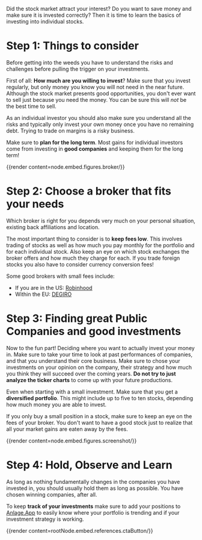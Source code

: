 Did the stock market attract your interest? Do you want to save money
and make sure it is invested correctly? Then it is time to learn the
basics of investing into individual stocks.

# Step 1: Things to consider

Before getting into the weeds you have to understand the risks
and challenges before pulling the trigger on your investments.

First of all: **How much are you willing to invest**? Make
sure that you invest regularly, but only money you know you
will not need in the near future. Although the stock market
presents good opportunities, you don't ever want to sell just
because you need the money. You can be sure this will *not* be
the best time to sell.

As an individual investor you should also make sure you
understand all the risks and typically only invest your own money
once you have no remaining debt. Trying to trade on margins is a
risky business.

Make sure to **plan for the long term**. Most gains for individual
investors come from investing in **good companies** and keeping
them for the long term!

{{render content=node.embed.figures.broker/}}

# Step 2: Choose a broker that fits your needs

Which broker is right for you depends very much on your personal
situation, existing back affiliations and location.

The most important thing to consider is to
**keep fees low**. This involves trading of stocks as well as
how much you pay monthly for the portfolio and for each
individual stock. Also keep an eye on which stock exchanges
the broker offers and how much they charge for each. If you
trade foreign stocks you also have to consider currency
conversion fees!

Some good brokers with small fees include:

* If you are in the US: [Robinhood](https://robinhood.com/)
* Within the EU: [DEGIRO](https://degiro.eu)

# Step 3: Finding great Public Companies and good investments

Now to the fun part! Deciding where you want to actually invest your money in.
Make sure to take your time to look at past performances of companies,
and that you understand their core business. Make sure to chose your
investments on your opinion on the company, their strategy and how
much you think they will succeed over the coming years. **Do not
try to just analyze the ticker charts** to come up with your future productions.

Even when starting with a small investment. Make sure that you get
a **diversified portfolio**. This might include up to five to ten stocks,
depending how much money you are able to invest.

If you only buy a small position in a stock, make sure to keep an eye on
the fees of your broker. You don't want to have a good stock just to realize that
all your market gains are eaten away by the fees.

{{render content=node.embed.figures.screenshot/}}

# Step 4: Hold, Observe and Learn

As long as nothing fundamentally changes in the companies you have
invested in, you should usually hold them as long as possible.
You have chosen winning companies, after all.

To keep **track of your investments** make sure to add your positions
to [Anlage.App](https://anlage.app/) to easily know where your
portfolio is trending and if your investment strategy is working.

{{render content=rootNode.embed.references.ctaButton/}}
